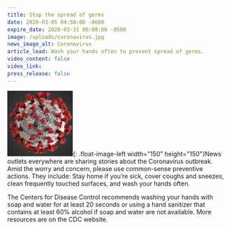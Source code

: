 ```yaml
---
title: Stop the spread of germs
date: 2020-03-05 04:58:00 -0600
expire_date: 2020-03-31 00:00:00 -0500
image: /uploads/coronavirus.jpg
news_image_alt: Coronavirus
article_lead: Wash your hands often to prevent spread of germs.
video_content: false
video_link:
press_release: false
---
```


![](/uploads/coronavirus.jpg){: .float-image-left width="150" height="150"}News outlets everywhere are sharing stories about the Coronavirus outbreak. Amid the worry and concern, please use common-sense preventive actions. They include: Stay home if you’re sick, cover coughs and sneezes, clean frequently touched surfaces, and wash your hands often.

The Centers for Disease Control recommends washing your hands with soap and water for at least 20 seconds or using a hand sanitizer that contains at least 60% alcohol if soap and water are not available. More resources are on the CDC website.